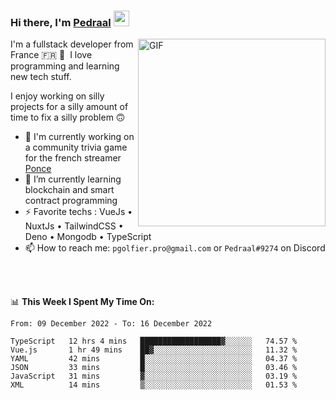 ### Hi there, I'm <a href="https://pedraal.dev" target="_blank">Pedraal</a> <img src="https://media.giphy.com/media/hvRJCLFzcasrR4ia7z/giphy.gif" width="25px">
<img align="right" alt="GIF" src="https://pedraal.dev/avatar.png" width="300" height="300" />

I'm a fullstack developer from France 🇫🇷 🥖 &nbsp;I love programming and learning new
tech stuff.

I enjoy working on silly projects for a silly amount of time to fix a silly problem 🙃

- 🔭  I'm currently working on a community trivia game for the french streamer <a href="https://twitch.tv/ponce" target="_blank">Ponce</a>
- 🌱 I’m currently learning blockchain and smart contract programming
- ⚡ Favorite techs : VueJs &bull; NuxtJs &bull; TailwindCSS &bull; Deno &bull; Mongodb &bull; TypeScript
- 📫 How to reach me: `pgolfier.pro@gmail.com` or `Pedraal#9274` on Discord

<br>
<br>

📊 **This Week I Spent My Time On:**
<!--START_SECTION:waka-->

```text
From: 09 December 2022 - To: 16 December 2022

TypeScript   12 hrs 4 mins   ██████████████████▓░░░░░░   74.57 %
Vue.js       1 hr 49 mins    ██▓░░░░░░░░░░░░░░░░░░░░░░   11.32 %
YAML         42 mins         █░░░░░░░░░░░░░░░░░░░░░░░░   04.37 %
JSON         33 mins         █░░░░░░░░░░░░░░░░░░░░░░░░   03.46 %
JavaScript   31 mins         ▓░░░░░░░░░░░░░░░░░░░░░░░░   03.19 %
XML          14 mins         ▒░░░░░░░░░░░░░░░░░░░░░░░░   01.53 %
```

<!--END_SECTION:waka-->
